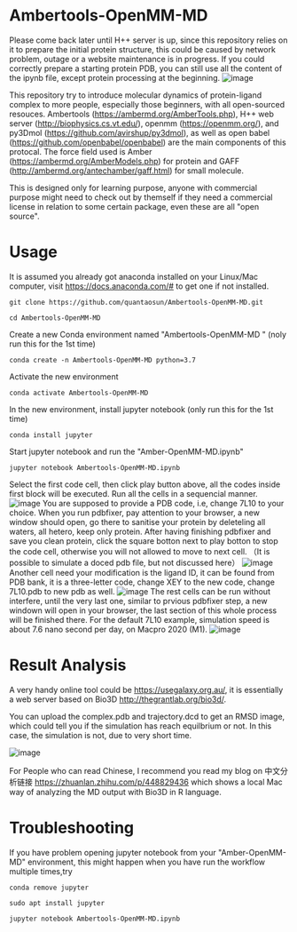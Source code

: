 # Ambertools-OpenMM-MD
Please come back later until H++ server is up, since this repository relies on it to prepare the initial protein structure, this could be caused by network problem, outage or a website maintenance is in progress. If you could correctly prepare a starting protein PDB, you can still use all the content of the ipynb file, except protein processing at the beginning.
![image](https://user-images.githubusercontent.com/75652473/147806759-19602773-23d7-4afe-a4fc-ee6170c5b761.png)

This repository try to introduce molecular dynamics of protein-ligand complex to more people, especially those beginners, with all open-sourced resouces.
Ambertools (https://ambermd.org/AmberTools.php), H++ web server (http://biophysics.cs.vt.edu/), openmm (https://openmm.org/), and py3Dmol (https://github.com/avirshup/py3dmol), as well as open babel (https://github.com/openbabel/openbabel) are the main components of this protocal. The force field used is Amber (https://ambermd.org/AmberModels.php) for protein and GAFF (http://ambermd.org/antechamber/gaff.html) for small molecule.

This is designed only for learning purpose, anyone with commercial purpose might need to check out by themself if they need a commercial license in relation to some certain package, even these are all "open source".
 

# Usage
It is assumed you already got anaconda installed on your Linux/Mac computer, visit https://docs.anaconda.com/# to get one if not installed.
```
git clone https://github.com/quantaosun/Ambertools-OpenMM-MD.git
```
```
cd Ambertools-OpenMM-MD
```
Create a new Conda environment named "Ambertools-OpenMM-MD " (noly run this for the 1st time)
```
conda create -n Ambertools-OpenMM-MD python=3.7 
```
Activate the new environment 
```
conda activate Ambertools-OpenMM-MD
```
In the new environment, install jupyter notebook (only run this for the 1st time)
```
conda install jupyter
```
Start jupyter notebook and run the "Amber-OpenMM-MD.ipynb"
```
jupyter notebook Ambertools-OpenMM-MD.ipynb
```
Select the first code cell, then click play button above, all the codes inside first block will be executed. Run all the cells in a sequencial manner.
![image](https://user-images.githubusercontent.com/75652473/146891584-fc35c91a-262e-4edb-834e-aa253ca7c236.png)
You are supposed to provide a PDB code, i.e, change 7L10 to your choice. When you run pdbfixer, pay attention to your browser, a new window should open, go there to
sanitise your protein by deleteling all waters, all hetero, keep only protein. After having finishing pdbfixer and save you clean protein, click the square botton next to play botton to stop the code cell, otherwise you will not allowed to move to next cell. （It is possible to simulate a doced pdb file, but not discussed here）
![image](https://user-images.githubusercontent.com/75652473/146885334-f549740d-8c72-46d4-8a52-e2c4d0dbd9d1.png)
Another cell need your modification is the ligand ID, it can be found from PDB bank, it is a three-letter code, change XEY to the new code, change 7L10.pdb to new pdb as well.
![image](https://user-images.githubusercontent.com/75652473/146888441-6c6bdd0b-69af-4431-a5b6-4346b4ceb566.png)
The rest cells can be run without interfere, until the very last one, similar to prvious pdbfixer step, a new windown will open in your browser, the last section of this whole process will be finished there. For the default 7L10 example, simulation speed is about 7.6 nano second per day, on Macpro 2020 (M1). 
![image](https://user-images.githubusercontent.com/75652473/146885748-2aeefba8-9a9a-401a-992b-e17590bf8f1d.png)

# Result Analysis

A very handy online tool could be https://usegalaxy.org.au/, it is essentially a web server based on Bio3D http://thegrantlab.org/bio3d/.

You can upload the complex.pdb and trajectory.dcd to get an RMSD image, which could tell you if the simulation has reach equilbrium or not. In this case, the simulation is not, due to very short time.

![image](https://user-images.githubusercontent.com/75652473/147025989-c66b3789-ea81-4f6f-aa27-402cc8aa4ce0.png)

For People who can read Chinese, I recommend you read my blog on 中文分析链接 https://zhuanlan.zhihu.com/p/448829436 which shows a local Mac way of analyzing the MD output with Bio3D in R language.

# Troubleshooting

If you have problem opening jupyter notebook from your "Amber-OpenMM-MD" environment, this might happen when you have run the workflow multiple times,try 
```
conda remove jupyter
```
```
sudo apt install jupyter
```
```
jupyter notebook Ambertools-OpenMM-MD.ipynb
```
